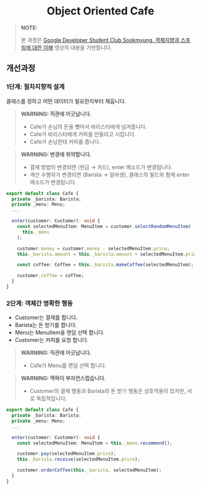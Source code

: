 <div align="center">

# Object Oriented Cafe

</div>

> **NOTE:**
>
> 본 과정은 [Google Developer Student Club Sookmyung. 객체지향과 스프링에 대한 이해](https://youtu.be/uzch3bilTvo?si=_L1W4I8crdjxzJj1) 영상의 내용을 기반합니다.

## 개선과정

### 1단계: 절차지향적 설계

클래스를 정하고 어떤 데이터가 필요한지부터 채웁니다.

> **WARNING: 직관에 어긋납니다.**
>
> - Cafe가 손님의 돈을 뺏어서 바리스타에게 넘겨줍니다.
> - Cafe가 바리스타에게 커피를 만들라고 시킵니다.
> - Cafe가 손님한테 커피를 줍니다.

> **WARNING: 변경에 취약합니다.**
>
> - 결제 방법이 변경되면 (현금 → 카드), enter 메소드가 변경됩니다.
> - 계산 수행자가 변경되면 (Barista → 알바생), 클래스의 필드와 함께 enter 메소드가 변경됩니다.

```ts
export default class Cafe {
  private _barista: Barista;
  private _menu: Menu;
  ...

  enter(customer: Customer): void {
    const selectedMenuItem: MenuItem = customer.selectRandomMenuItem(
      this._menu
    );

    customer.money = customer.money - selectedMenuItem.price;
    this._barista.amount = this._barista.amount + selectedMenuItem.price;

    const coffee: Coffee = this._barista.makeCoffee(selectedMenuItem);

    customer.coffee = coffee;
  }
}
```

### 2단계: 객체간 명확한 행동

- Customer는 결제를 합니다.
- Barista는 돈 받기를 합니다.
- Menu는 MenuItem을 랜덤 선택 합니다.
- Customer는 커피를 요청 합니다.

> **WARNING: 직관에 어긋납니다.**
>
> - Cafe가 Menu를 랜덤 선택 합니다.

> **WARNING: 맥락이 부자연스럽습니다.**
>
> - Customer의 결제 행동과 Barista의 돈 받기 행동은 상호작용이 있지만, 서로 독립적입니다.

```ts
export default class Cafe {
  private _barista: Barista;
  private _menu: Menu;
  ...

  enter(customer: Customer): void {
    const selectedMenuItem: MenuItem = this._menu.recommend();

    customer.pay(selectedMenuItem.price);
    this._barista.receive(selectedMenuItem.price);

    customer.orderCoffee(this._barista, selectedMenuItem);
  }
}
```
